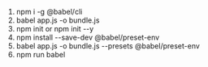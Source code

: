 1. npm i -g @babel/cli
2. babel app.js -o bundle.js
3. npm init or npm init --y
4. npm install --save-dev @babel/preset-env
5. babel app.js -o bundle.js --presets @babel/preset-env
6. npm run babel